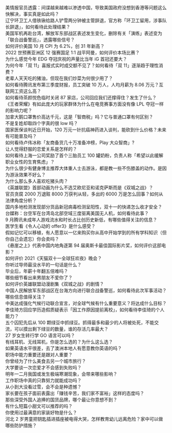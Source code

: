 美情报官员透露：间谍越来越难以渗透中国，导致美国政府没想到香港等问题这么快解决，事实真是如此吗？  
辽宁环卫工人借铁锹给路人铲雪两分钟被主管辞退，官方称「环卫工留用，涉事队长辞退」，如何看待此处理结果？  
美国军机再赴台湾，解放军东部战区表述发生变化，删除有关「演练」表述变为「联合战备警巡」，透露哪些信号？  
如何评价美国 10 月 CPI 为 6.2%，创 31 年新高？  
2022 世预赛亚洲区 12 强赛国足 1:1 战平阿曼，如何评价本场比赛？  
为什么感觉今年 EDG 夺冠庆祝的声量比当年 iG 首冠还要大？  
为何今年「双 11」喜报式实时成交额不见了？如何看待「双 11」逐渐趋于理性消费？  
老辈人天天吃的猪油，但现在我们炒菜为何很少用了？  
如何看待腾讯发布第三季度财报，员工突破 10 万人，人均月薪为 8.06 万元？互联网工资这么高？  
如何看待茶颜悦色临时关闭 87 家店，公司回应我们还撑得住？发生了什么？  
《王者荣耀》有如此庞大的玩家群体为什么在电竞赛事方面没有像 LPL 夺冠一样的影响力呢？  
加拿大鹅口罩售价高达千元，这是「智商税」吗？它与普通口罩有何区别？  
不是复姓却取四个字真的很 low 吗？  
国家医保谈判近日开始，120 万元一针抗癌神药进入谈判，能砍到什么价格？未来有可能普及吗？  
如何看待卢伟冰称「友商备货几十万准备冲榜，Play 大众智商」?  
让人觉得舒服的恋爱关系是怎样的？  
如何看待上海一公司奖励了首个三胎员工 100 罐奶粉，负责人称「希望以此缓解职业女性的生育焦虑」？  
为什么很少有健身博主推荐大体重人士去游泳，都是教一些不伤膝盖的动作。是因为游泳效果不好么？  
为什么那么多人喜欢吃猪头肉？  
《英雄联盟》首部动画为什么不选艾欧尼亚和诺克萨斯而是《双城之战》？  
官员贪腐 2000 万退赃 8000 万获判从轻，多出的 6000 万是怎么回事？如何从法律角度分析？  
国内多地检测发现部分货品新冠病毒检测呈阳性，双十一的快递怎么收才安全？  
台媒称：台空军在台湾岛北部空域三度驱离美国无人机，如何看待此事？  
9 月腾讯未成年人游戏流水和时长占比创历史新低，有哪些值得关注的信息？  
医学生看《令人心动的 offer3》是什么感受？  
假如记忆可以移植，有人愿意以一亿来购买你从高中开始学到的所有学科知识（但你自己会遗忘）你会卖吗？  
《悬崖之上》代表中国内地角逐第 94 届奥斯卡最佳国际影片奖，如何评价这部电影？  
如何评价 2021《天猫双十一全球狂欢夜》晚会？  
你听过导师最没水平的一句话是什么？  
毕业后，年薪十年翻五倍难吗？  
哪些细节看出来男朋友不爱你了？  
如何评价英雄联盟动漫剧集《双城之战》的剧情？  
中国人民解放军东部战区在台海方向进行联合战备警巡，如何看待此次军事活动？哪些信息值得关注？  
中美达成强化气候行动联合宣言，对全球气候有什么重要意义？将达成什么目标？  
李佳琦方回应学历造假质疑表示「因工作原因提前离校」，如何看待李佳琦的个人能力？  
五个囚犯先后从 100 颗绿豆中抓绿豆。抓得最多和最少的人将被处死，不能交流，可以摸出剩下绿豆的数量，谁的存活几率最大？  
27 岁女生转行学 GO 语言可以吗？  
有线耳机、无线耳机，你是怎么选的？为什么这么选？  
如果英语水平很差，去了澳洲本地人有愿意教你英语的吗？  
职场中能力重要还是跟对人重要？  
你曾经为了什么美食去另一个城市旅行？  
大学要谈一次恋爱才不会感到失败吗？  
明年一二月我国或发生极端寒潮现象，会带来哪些影响？  
工作职场中真的只靠努力就能成功吗？  
从小到大没看过雪，会不会是种遗憾？  
家长要在孩子面前表露出「赚钱辛苦，我们家不富裕」这样的态度吗？  
那些深受外国人追捧的国货品牌，哪个最让你意想不到？  
有什么短篇小甜文可以推荐的吗？  
你使用过最满意的家装好物是什么？  
河北 2 岁男童把钥匙插进插座被电得大哭，怎样教育幼儿远离危险？家中可以做哪些防护措施？  
